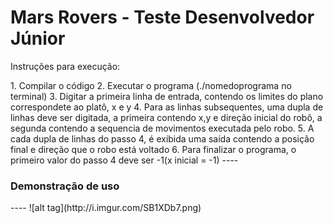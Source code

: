 # Mars Rovers - Teste Desenvolvedor Júnior
<p>Instruções para execução:</p>
1. Compilar o código
2. Executar o programa (./nomedoprograma no terminal)
3. Digitar a primeira linha de entrada, contendo os limites do plano correspondete ao platô, x e y
4. Para as linhas subsequentes, uma dupla de linhas deve ser digitada, a primeira contendo x,y e direção inicial do robô, a segunda contendo a sequencia de movimentos executada pelo robo.
5. A cada dupla de linhas do passo 4, é exibida uma saída contendo a posição final e direção que o robo está voltado
6. Para finalizar o programa, o primeiro valor do passo 4 deve ser -1(x inicial = -1)
----
<h3>Demonstração de uso</h3>
----
![alt tag](http://i.imgur.com/SB1XDb7.png)
